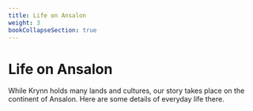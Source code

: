 ```yaml
---
title: Life on Ansalon
weight: 3
bookCollapseSection: true
---
```


# Life on Ansalon

While Krynn holds many lands and cultures, our story takes place on the continent of Ansalon. Here are some details of everyday life there.
